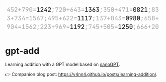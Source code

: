 ![alt text](./assets/banner.png)

# gpt-add

Learning addition with a GPT model based on [nanoGPT](https://github.com/karpathy/nanoGPT).

👉 Companion blog post: https://v4nn4.github.io/posts/learning-addition/.
